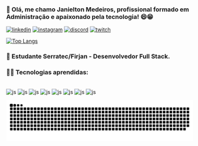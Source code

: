 ### 👋 Olá, me chamo Janielton Medeiros, profissional formado em Administração e apaixonado pela tecnologia! 😄😁
[![linkedin](https://img.shields.io/badge/LinkedIn-0077B5?style=for-the-badge&logo=linkedin&logoColor=white)](https://www.linkedin.com/in/janieltonmedeiros)
[![instagram](https://img.shields.io/badge/Instagram-E4405F?style=for-the-badge&logo=instagram&logoColor=white)](https://www.instagram.com/janieltom/)
[![discord](https://img.shields.io/badge/Discord-7289DA?style=for-the-badge&logo=discord&logoColor=white)](https://discord.com/invite/Ve24nyDqWV)
[![twitch](https://img.shields.io/badge/Twitch-9146FF?style=for-the-badge&logo=twitch&logoColor=white)](https://www.twitch.tv/darkorioon)

[![Top Langs](https://github-readme-stats.vercel.app/api/top-langs/?username=Janielton-Medeiros&theme=dark&show&anuraghazra&layout=donut)](https://github.com/anuraghazra/github-readme-stats)




### 📝 Estudante Serratec/Firjan - Desenvolvedor Full Stack.  
### 👨‍💻 Tecnologias aprendidas: 
<div style="display: inline_block"><br>
  <img align = "center" alt=js height= 60px src="https://cdn.jsdelivr.net/gh/devicons/devicon/icons/javascript/javascript-original.svg" />
  <img align = "center" alt=js height= 60px  src="https://cdn.jsdelivr.net/gh/devicons/devicon/icons/java/java-original.svg" />
  <img align = "center" alt=js height= 60px src="https://cdn.jsdelivr.net/gh/devicons/devicon/icons/git/git-original.svg" />
  <img align = "center" alt=js height= 60px src="https://cdn.jsdelivr.net/gh/devicons/devicon/icons/html5/html5-original.svg" />
  <img align = "center" alt=js height= 60px src="https://cdn.jsdelivr.net/gh/devicons/devicon/icons/css3/css3-original.svg" />
  <img align = "center" alt=js height= 60px src="https://cdn.jsdelivr.net/gh/devicons/devicon/icons/bootstrap/bootstrap-original.svg" />
  <img align = "center" alt=js height= 60px src="https://cdn.jsdelivr.net/gh/devicons/devicon/icons/sass/sass-original.svg" />
  <img align = "center" alt=js height= 60px src="https://cdn.jsdelivr.net/gh/devicons/devicon/icons/react/react-original.svg" />                  
</div>

![snake animation](https://raw.githubusercontent.com/Platane/snk/output/github-contribution-grid-snake.svg)
